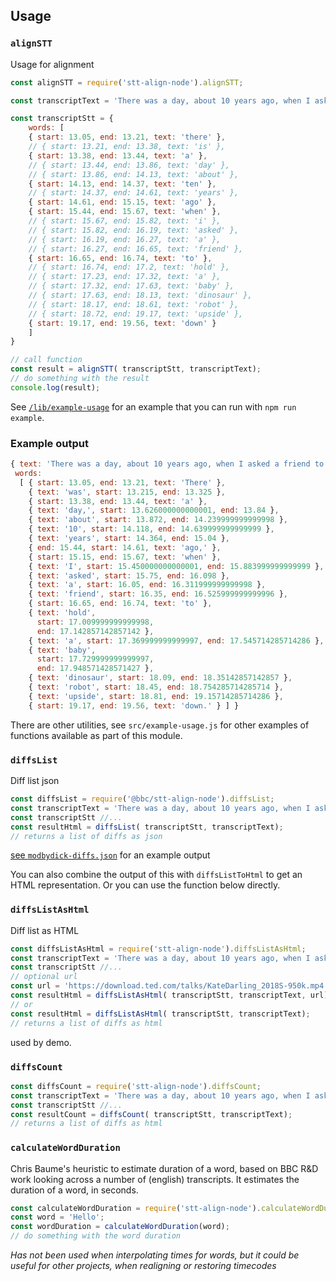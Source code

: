 ## Usage

### `alignSTT`
Usage for alignment

```js
const alignSTT = require('stt-align-node').alignSTT;

const transcriptText = 'There was a day, about 10 years ago, when I asked a friend to hold a baby dinosaur robot upside down. ';

const transcriptStt = { 
    words: [
    { start: 13.05, end: 13.21, text: 'there' },
    // { start: 13.21, end: 13.38, text: 'is' },
    { start: 13.38, end: 13.44, text: 'a' },
    // { start: 13.44, end: 13.86, text: 'day' },
    // { start: 13.86, end: 14.13, text: 'about' },
    { start: 14.13, end: 14.37, text: 'ten' },
    // { start: 14.37, end: 14.61, text: 'years' },
    { start: 14.61, end: 15.15, text: 'ago' },
    { start: 15.44, end: 15.67, text: 'when' },
    // { start: 15.67, end: 15.82, text: 'i' },
    // { start: 15.82, end: 16.19, text: 'asked' },
    // { start: 16.19, end: 16.27, text: 'a' },
    // { start: 16.27, end: 16.65, text: 'friend' },
    { start: 16.65, end: 16.74, text: 'to' },
    // { start: 16.74, end: 17.2, text: 'hold' },
    // { start: 17.23, end: 17.32, text: 'a' },
    // { start: 17.32, end: 17.63, text: 'baby' },
    // { start: 17.63, end: 18.13, text: 'dinosaur' },
    // { start: 18.17, end: 18.61, text: 'robot' },
    // { start: 18.72, end: 19.17, text: 'upside' },
    { start: 19.17, end: 19.56, text: 'down' } 
    ]
}

// call function 
const result = alignSTT( transcriptStt, transcriptText);
// do something with the result
console.log(result);
```

See [`/lib/example-usage`](./lib/example-usage.js) for an example that you can run with `npm run example`.

### Example output
 ```js
 { text: 'There was a day, about 10 years ago, when I asked a friend to hold a baby dinosaur robot upside down. ',
  words:
   [ { start: 13.05, end: 13.21, text: 'There' },
     { text: 'was', start: 13.215, end: 13.325 },
     { start: 13.38, end: 13.44, text: 'a' },
     { text: 'day,', start: 13.626000000000001, end: 13.84 },
     { text: 'about', start: 13.872, end: 14.239999999999998 },
     { text: '10', start: 14.118, end: 14.639999999999999 },
     { text: 'years', start: 14.364, end: 15.04 },
     { end: 15.44, start: 14.61, text: 'ago,' },
     { start: 15.15, end: 15.67, text: 'when' },
     { text: 'I', start: 15.450000000000001, end: 15.883999999999999 },
     { text: 'asked', start: 15.75, end: 16.098 },
     { text: 'a', start: 16.05, end: 16.311999999999998 },
     { text: 'friend', start: 16.35, end: 16.525999999999996 },
     { start: 16.65, end: 16.74, text: 'to' },
     { text: 'hold',
       start: 17.009999999999998,
       end: 17.142857142857142 },
     { text: 'a', start: 17.369999999999997, end: 17.545714285714286 },
     { text: 'baby',
       start: 17.729999999999997,
       end: 17.948571428571427 },
     { text: 'dinosaur', start: 18.09, end: 18.35142857142857 },
     { text: 'robot', start: 18.45, end: 18.754285714285714 },
     { text: 'upside', start: 18.81, end: 19.15714285714286 },
     { start: 19.17, end: 19.56, text: 'down.' } ] }
```

There are other utilities, see `src/example-usage.js` for other examples of functions available as part of this module.

###  ``diffsList``
Diff list json 

```js
const diffsList = require('@bbc/stt-align-node').diffsList;
const transcriptText = 'There was a day, about 10 years ago, when I asked a friend to hold a baby dinosaur robot upside down. ';
const transcriptStt //...
const resultHtml = diffsList( transcriptStt, transcriptText);
// returns a list of diffs as json 
```

[see `modbydick-diffs.json`](sample/output/modbydick-diffs.json) for an example output

You can also combine the output of this with `diffsListToHtml` to get an HTML representation. Or you can use the function below directly.

### `diffsListAsHtml`

Diff list as HTML
```js
const diffsListAsHtml = require('stt-align-node').diffsListAsHtml;
const transcriptText = 'There was a day, about 10 years ago, when I asked a friend to hold a baby dinosaur robot upside down. ';
const transcriptStt //...
// optional url 
const url = 'https://download.ted.com/talks/KateDarling_2018S-950k.mp4';
const resultHtml = diffsListAsHtml( transcriptStt, transcriptText, url);
// or 
const resultHtml = diffsListAsHtml( transcriptStt, transcriptText);
// returns a list of diffs as html 
```

used by demo. 

### `diffsCount`

```js
const diffsCount = require('stt-align-node').diffsCount;
const transcriptText = 'There was a day, about 10 years ago, when I asked a friend to hold a baby dinosaur robot upside down. ';
const transcriptStt //...
const resultCount = diffsCount( transcriptStt, transcriptText);
// returns a list of diffs as html 
```

### `calculateWordDuration`

Chris Baume's heuristic to estimate duration of a word, based on BBC R&D work looking across a number of (english) transcripts. It estimates the duration of a word, in seconds.

```js
const calculateWordDuration = require('stt-align-node').calculateWordDuration;
const word = 'Hello';
const wordDuration = calculateWordDuration(word);
// do something with the word duration 
```

_Has not been used when interpolating times for words, but it could be useful for other projects, when realigning or restoring timecodes_
